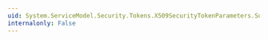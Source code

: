 ```yaml
---
uid: System.ServiceModel.Security.Tokens.X509SecurityTokenParameters.SupportsClientAuthentication
internalonly: False
---
```

